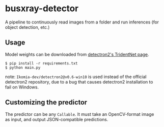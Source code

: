 # busxray-detector

A pipeline to continuously read images from a folder and run inferences (for object detection, etc.)

## Usage
Model weights can be downloaded from [detectron2's TridentNet page](https://github.com/facebookresearch/detectron2/tree/main/projects/TridentNet).

```
$ pip install -r requirements.txt
$ python main.py
```

note: `Ikomia-dev/detectron2@v0.6-win10` is used instead of the official detectron2 repository, due to a bug that causes detectron2 installation to fail on Windows.


## Customizing the predictor
The predictor can be any `Callable`. It must take an OpenCV-format image as input, and output JSON-compatible predictions.

